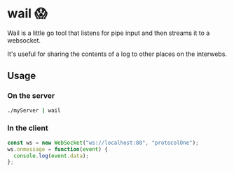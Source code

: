 # wail 😱

Wail is a little go tool that listens for pipe input and then streams it to a websocket.

It's useful for sharing the contents of a log to other places on the interwebs.

## Usage

### On the server

```sh
./myServer | wail
```

### In the client

```js
const ws = new WebSocket("ws://localhost:80", "protocolOne");
ws.onmessage = function(event) {
  console.log(event.data);
};
```

